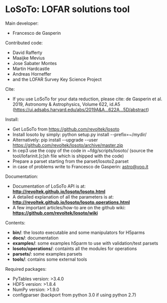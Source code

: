 LoSoTo: LOFAR solutions tool
============================

Main developer:
* Francesco de Gasperin

Contributed code:
* David Rafferty
* Maaijke Mevius
* Jose Sabater Montes
* Martin Hardcastle
* Andreas Horneffer
* and the LOFAR Survey Key Science Project

Cite:
* If you use LoSoTo for your data reduction, please cite: de Gasperin et al. 2019, Astronomy & Astrophysics, Volume 622, id.A5
(https://ui.adsabs.harvard.edu/abs/2019A&A...622A...5D/abstract)


Install:
* Get LoSoTo from https://github.com/revoltek/losoto 
* Install losoto by simply: python setup.py install --prefix=~/mydir/
* Alternatively: pip install --upgrade --user https://github.com/revoltek/losoto/archive/master.zip 
* In cep3 use the copy of the code in ~fdg/scripts/losoto/ (source the tool/lofarinit.[c]sh file which is shipped with the code)
* Prepare a parset starting from the parset/losoto2.parset
* in case of problems write to Francesco de Gasperin: astro@voo.it

Documentation:
* Documentation of LoSoTo API is at: __http://revoltek.github.io/losoto/losoto.html__
* A detailed explanation of all the parameters is at: __http://revoltek.github.io/losoto/losoto.operations.html__
* A few important articles/how-to are on the github wiki: __https://github.com/revoltek/losoto/wiki__

Contents:
* __bin/__: the losoto executable and some manipulators for H5parms
* __docs/__: documentation
* __examples/__: some examples h5parm to use with validation/test parsets
* __losoto/operations/__: containts all the modules for operations
* __parsets/__: some examples parsets
* __tools/__: contains some external tools

Required packages:
* PyTables version:  >3.4.0
* HDF5 version:      >1.8.4
* NumPy version:     >1.9.0
* configparser (backport from python 3.0 if using python 2.7)
